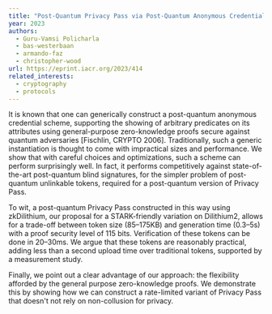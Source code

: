 ```yaml
---
title: "Post-Quantum Privacy Pass via Post-Quantum Anonymous Credentials"
year: 2023
authors: 
  - Guru-Vamsi Policharla
  - bas-westerbaan
  - armando-faz
  - christopher-wood
url: https://eprint.iacr.org/2023/414
related_interests:
  - cryptography
  - protocols
---
```

It is known that one can generically construct a post-quantum anonymous credential scheme, supporting the showing of arbitrary predicates on its attributes using general-purpose zero-knowledge proofs secure against quantum adversaries [Fischlin, CRYPTO 2006]. 
Traditionally, such a generic instantiation is thought to come with impractical sizes and performance. We show that with careful choices and optimizations, such a scheme can perform surprisingly well. 
In fact, it performs competitively against state-of-the-art post-quantum blind signatures, for the simpler problem of post-quantum unlinkable tokens, required for a post-quantum version of Privacy Pass.

To wit, a post-quantum Privacy Pass constructed in this way using zkDilithium, our proposal for a STARK-friendly variation on Dilithium2, allows for a trade-off between token size (85–175KB) and generation time (0.3–5s) with a proof security level of 115 bits. Verification of these tokens can be done in  20–30ms. We argue that these tokens are reasonably practical, adding less than a second upload time over traditional tokens, supported by a measurement study.

Finally, we point out a clear advantage of our approach: the flexibility afforded by the general purpose zero-knowledge proofs. We demonstrate this by showing how we can construct a rate-limited variant of Privacy Pass that doesn't not rely on non-collusion for privacy.